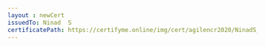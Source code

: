 ```yaml
--- 
layout : newCert 
issuedTo: Ninad  S 
certificatePath: https://certifyme.online/img/cert/agilencr2020/NinadS_97bca.png
--- 
```

